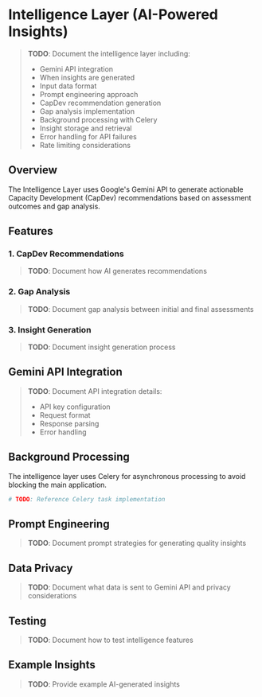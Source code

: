 # Intelligence Layer (AI-Powered Insights)

> **TODO**: Document the intelligence layer including:
> - Gemini API integration
> - When insights are generated
> - Input data format
> - Prompt engineering approach
> - CapDev recommendation generation
> - Gap analysis implementation
> - Background processing with Celery
> - Insight storage and retrieval
> - Error handling for API failures
> - Rate limiting considerations

## Overview

The Intelligence Layer uses Google's Gemini API to generate actionable Capacity Development (CapDev) recommendations based on assessment outcomes and gap analysis.

## Features

### 1. CapDev Recommendations

> **TODO**: Document how AI generates recommendations

### 2. Gap Analysis

> **TODO**: Document gap analysis between initial and final assessments

### 3. Insight Generation

> **TODO**: Document insight generation process

## Gemini API Integration

> **TODO**: Document API integration details:
> - API key configuration
> - Request format
> - Response parsing
> - Error handling

## Background Processing

The intelligence layer uses Celery for asynchronous processing to avoid blocking the main application.

```python
# TODO: Reference Celery task implementation
```

## Prompt Engineering

> **TODO**: Document prompt strategies for generating quality insights

## Data Privacy

> **TODO**: Document what data is sent to Gemini API and privacy considerations

## Testing

> **TODO**: Document how to test intelligence features

## Example Insights

> **TODO**: Provide example AI-generated insights
